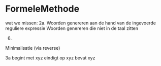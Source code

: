 # FormeleMethode

wat we missen:
2a. 
Woorden genereren aan de hand van de ingevoerde reguliere expressie 
Woorden genereren die niet in de taal zitten

6. 
Minimalisatie (via reverse)

3a
begint met xyz
eindigt op xyz
bevat xyz
